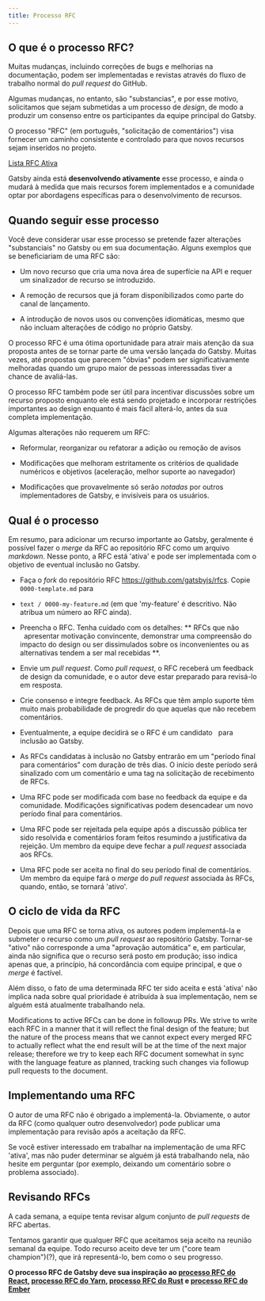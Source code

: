 ```yaml
---
title: Processo RFC
---
```


<!-- ---
title: Processo RFC
--- -->

## O que é o processo RFC?

Muitas mudanças, incluindo correções de bugs e melhorias na documentação, podem ser implementadas e revistas através do fluxo de trabalho normal do _pull request_ do GitHub.

<!-- Many changes, including bug fixes and documentation improvements can be
implemented and reviewed via the normal GitHub pull request workflow. -->

Algumas mudanças, no entanto, são "substancias", e por esse motivo, solicitamos que sejam submetidas a um processo de _design_, de modo a produzir um consenso entre os participantes da equipe principal do Gatsby.

<!-- Some changes, however, are "substantial", and we ask that these be put through
a bit of a design process and produce a consensus among the Gatsby core team. -->

O processo "RFC" (em português, "solicitação de comentários") visa fornecer um caminho consistente e controlado para que novos recursos sejam inseridos no projeto.

 <!-- 
The "RFC" (request for comments) process is intended to provide a consistent and controlled path for new features to enter the project. -->

[Lista RFC Ativa](https://github.com/gatsbyjs/rfcs/pulls)

<!-- [Active RFC List](https://github.com/gatsbyjs/rfcs/pulls) -->

Gatsby ainda está **desenvolvendo ativamente** esse processo, e ainda o mudará à medida que mais recursos forem implementados e a comunidade optar por abordagens específicas para o desenvolvimento de recursos.

<!-- Gatsby is still **actively developing** this process, and it will still change as more features are implemented and the community settles on specific approaches to feature development.  -->

## Quando seguir esse processo

<!-- ## When to follow this process -->

Você deve considerar usar esse processo se pretende fazer alterações "substanciais" no Gatsby ou em sua documentação. Alguns exemplos que se beneficiariam de uma RFC são:

<!-- You should consider using this process if you intend to make "substantial" changes to Gatsby or its documentation. Some examples that would benefit from an RFC are: -->

- Um novo recurso que cria uma nova área de superfície na API e requer um sinalizador de recurso se introduzido.

<!-- - A new feature that creates new API surface area, and would require a feature flag if introduced. -->

- A remoção de recursos que já foram disponibilizados como parte do canal de lançamento.

  <!-- - The removal of features that already shipped as part of the release channel. -->

- A introdução de novos usos ou convenções idiomáticas, mesmo que não incluam alterações de código no próprio Gatsby.
  <!-- - The introduction of new idiomatic usage or conventions, even if they do not include code changes to Gatsby itself. -->

O processo RFC é uma ótima oportunidade para atrair mais atenção da sua proposta antes de se tornar parte de uma versão lançada do Gatsby. Muitas vezes, até propostas que parecem "óbvias" podem ser significativamente melhoradas quando um grupo maior de pessoas interessadas tiver a chance de avaliá-las.

<!-- The RFC process is a great opportunity to get more eyeballs on your proposal
before it becomes a part of a released version of Gatsby. Quite often, even
proposals that seem "obvious" can be significantly improved once a wider group of interested people have a chance to weigh in. -->

O processo RFC também pode ser útil para incentivar discussões sobre um recurso proposto enquanto ele está sendo projetado e incorporar restrições importantes ao design enquanto é mais fácil alterá-lo, antes da sua completa implementação.

<!--
The RFC process can also be helpful to encourage discussions about a proposed feature as it is being designed, and incorporate important constraints into the design while it's easier to change, before the design has been fully implemented. -->

Algumas alterações não requerem um RFC:

<!-- Some changes do not require an RFC: -->

- Reformular, reorganizar ou refatorar a adição ou remoção de avisos
  <!-- - Rephrasing, reorganizing or refactoring addition or removal of warnings -->
- Modificações que melhoram estritamente os critérios de qualidade numéricos e objetivos (aceleração, melhor suporte ao navegador)

  <!-- - Additions that strictly improve objective, numerical quality
    criteria (speedup, better browser support) -->

- Modificações que provavelmente só serão _notadas_ por outros implementadores de Gatsby, e invisíveis para os usuários.
  <!-- - Additions only likely to be _noticed by_ other implementors-of-Gatsby,
    invisible to users-of-Gatsby. -->

## Qual é o processo

<!-- ## What the process is -->

Em resumo, para adicionar um recurso importante ao Gatsby, geralmente é possível fazer o _merge_ da RFC ao repositório RFC como um arquivo _markdown_. Nesse ponto, a RFC está 'ativa' e pode ser implementada com o objetivo de eventual inclusão no Gatsby.

<!-- In short, to get a major feature added to Gatsby, one usually first gets the RFC merged into the RFC repo as a markdown file. At that point the RFC is 'active' and may be implemented with the goal of eventual inclusion into Gatsby. -->

- Faça o _fork_ do repositório RFC https://github.com/gatsbyjs/rfcs. Copie `0000-template.md` para

<!-- - Fork the RFC repo https://github.com/gatsbyjs/rfcs Copy `0000-template.md` to  -->

- `text / 0000-my-feature.md` (em que 'my-feature' é descritivo. Não atribua um número ao RFC ainda).

  <!-- - `text/0000-my-feature.md` (where 'my-feature' is descriptive. Don't assign an RFC number yet). -->

- Preencha o RFC. Tenha cuidado com os detalhes: ** RFCs que não   apresentar motivação convincente, demonstrar uma compreensão do impacto do design ou ser dissimulados sobre os inconvenientes ou as alternativas tendem a ser mal recebidas **.

  <!-- - Fill in the RFC. Put care into the details: **RFCs that do not
    present convincing motivation, demonstrate understanding of the impact of the design, or are disingenuous about the drawbacks or alternatives tend to be poorly-received**. -->

- Envie um _pull request_. Como _pull request_, o RFC receberá um feedback de design da comunidade, e o autor deve estar preparado para revisá-lo em resposta.

  <!-- - Submit a pull request. As a pull request the RFC will receive design feedback from the larger community, and the author should be prepared to revise it in response. -->

- Crie consenso e integre feedback. As RFCs que têm amplo suporte têm muito mais probabilidade de progredir do que aquelas que não recebem comentários.

<!-- - Build consensus and integrate feedback. RFCs that have broad support are much more likely to make progress than those that don't receive any comments. -->

- Eventualmente, a equipe decidirá se o RFC é um candidato   para inclusão ao Gatsby.

  <!-- - Eventually, the team will decide whether the RFC is a candidate for inclusion in Gatsby. -->

- As RFCs candidatas à inclusão no Gatsby entrarão em um "período final para comentários" com duração de três dias. O início deste período será sinalizado com um comentário e uma tag na solicitação de recebimento de RFCs.

<!-- - RFCs that are candidates for inclusion in Gatsby will enter a "final comment period" lasting 3 calendar days. The beginning of this period will be signaled with a comment and tag on the RFCs pull request. -->

- Uma RFC pode ser modificada com base no feedback da equipe e da comunidade. Modificações significativas podem desencadear um novo período final para comentários.

<!-- - An RFC can be modified based upon feedback from the team and community. Significant modifications may trigger a new final comment period. -->

- Uma RFC pode ser rejeitada pela equipe após a discussão pública ter sido resolvida e comentários foram feitos resumindo a justificativa da rejeição. Um membro da equipe deve fechar a _pull request_ associada aos RFCs.

<!-- - An RFC may be rejected by the team after public discussion has settled and comments have been made summarizing the rationale for rejection. A member of the team should then close the RFCs associated pull request. -->

- Uma RFC pode ser aceita no final do seu período final de comentários. Um membro da equipe fará o _merge_ do _pull request_ associada às RFCs, quando, então, se tornará 'ativo'.

<!-- - An RFC may be accepted at the close of its final comment period. A team member will merge the RFCs associated pull request, at which point the RFC will become 'active'. -->

## O ciclo de vida da RFC

<!-- ## The RFC life-cycle -->

Depois que uma RFC se torna ativa, os autores podem implementá-la e submeter o recurso como um _pull request_ ao repositório Gatsby. Tornar-se "ativo" não corresponde a uma "aprovação automática" e, em particular, ainda não significa que o recurso será posto em produção; isso indica apenas que, a princípio, há concordância com equipe principal, e que o _merge_ é factível.

<!-- Once an RFC becomes active, then authors may implement it and submit the feature as a pull request to the Gatsby repo. Becoming 'active' is not a rubber stamp, and in particular still does not mean the feature will ultimately be merged; it does mean that the core team has agreed to it in principle and are amenable to merging it. -->

Além disso, o fato de uma determinada RFC ter sido aceita e está 'ativa' não implica nada sobre qual prioridade é atribuída à sua implementação, nem se alguém está atualmente trabalhando nela.

<!-- Furthermore, the fact that a given RFC has been accepted and is 'active' implies nothing about what priority is assigned to its implementation, nor whether anybody is currently working on it. -->

<!-- Modificações nas RFCs ativas podem ser feitas nos PRs seguintes. Nós nos esforçamos para escrever cada RFC de uma maneira que reflita o design final do recurso; mas a natureza do processo significa que não podemos esperar que todas as RFCs mescladas reflitam realmente qual será o resultado final no momento do próximo grande lançamento; portanto, tentamos manter cada documento RFC um pouco sincronizado com o recurso de idioma conforme planejado, rastreando essas alterações por meio de solicitações de recebimento de solicitação ao documento. -->

Modifications to active RFCs can be done in followup PRs. We strive to write each RFC in a manner that it will reflect the final design of the feature; but the nature of the process means that we cannot expect every merged RFC to actually reflect what the end result will be at the time of the next major release; therefore we try to keep each RFC document somewhat in sync with the language feature as planned, tracking such changes via followup pull requests to the document.

## Implementando uma RFC

<!-- ## Implementing an RFC -->

O autor de uma RFC não é obrigado a implementá-la. Obviamente, o autor da RFC (como qualquer outro desenvolvedor) pode publicar uma implementação para revisão após a aceitação da RFC.

<!-- The author of an RFC is not obligated to implement it. Of course, the RFC author (like any other developer) is welcome to post an implementation for review after the RFC has been accepted. -->

Se você estiver interessado em trabalhar na implementação de uma RFC 'ativa', mas não puder determinar se alguém já está trabalhando nela, não hesite em perguntar (por exemplo, deixando um comentário sobre o problema associado).

<!-- If you are interested in working on the implementation for an 'active' RFC, but
cannot determine if someone else is already working on it, feel free to ask
(e.g. by leaving a comment on the associated issue). -->

## Revisando RFCs

<!-- ## Reviewing RFCs -->

A cada semana, a equipe tenta revisar algum conjunto de _pull requests_ de RFC abertas.

<!-- Each week the team will attempt to review some set of open RFC pull requests. -->

Tentamos garantir que qualquer RFC que aceitamos seja aceito na reunião semanal da equipe. Todo recurso aceito deve ter um ("core team champion")(?), que irá representá-lo, bem como o seu progresso.

<!-- We try to make sure that any RFC that we accept is accepted at the weekly team meeting. Every accepted feature should have a core team champion, who will represent the feature and its progress. -->

**O processo RFC de Gatsby deve sua inspiração ao [processo RFC do React], [processo RFC do Yarn], [processo RFC do Rust] e [processo RFC do Ember]**

<!-- **Gatsby's RFC process owes its inspiration to the [React RFC process], [Yarn RFC process], [Rust RFC process], and [Ember RFC process]** -->

[processo rfc do react]: https://github.com/reactjs/rfcs
[processo rfc do yarn]: https://github.com/yarnpkg/rfcs
[processo rfc do rust]: https://github.com/rust-lang/rfcs
[processo rfc do ember]: https://github.com/emberjs/rfcs

<!-- [react rfc process]: https://github.com/reactjs/rfcs
[yarn rfc process]: https://github.com/yarnpkg/rfcs
[rust rfc process]: https://github.com/rust-lang/rfcs
[ember rfc process]: https://github.com/emberjs/rfcs -->
